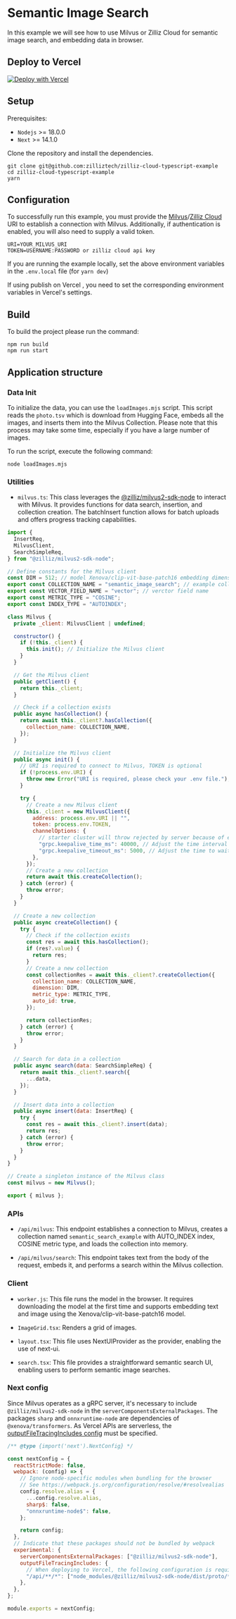 # Semantic Image Search

In this example we will see how to use Milvus or Zilliz Cloud for semantic image search, and embedding data in browser.

## Deploy to Vercel

[![Deploy with Vercel](https://vercel.com/button)](https://vercel.com/new/clone?repository-url=https://github.com/zilliztech/zilliz-cloud-typescript-example/tree/master/semantic-image-search-client&repository-name=semantic-image-search-client&env=URI,TOKEN)

## Setup

Prerequisites:

- `Nodejs` >= 18.0.0
- `Next` >= 14.1.0

Clone the repository and install the dependencies.

```
git clone git@github.com:zilliztech/zilliz-cloud-typescript-example
cd zilliz-cloud-typescript-example
yarn
```

## Configuration

To successfully run this example, you must provide the [Milvus](https://milvus.io/docs/quickstart.md)/[Zilliz Cloud](https://docs.zilliz.com/docs/quick-start) URI to establish a connection with Milvus. Additionally, if authentication is enabled, you will also need to supply a valid token.

```
URI=YOUR_MILVUS_URI
TOKEN=USERNAME:PASSWORD or zilliz cloud api key
```

If you are running the example locally, set the above environment variables in the `.env.local` file (for `yarn dev`)

If using publish on Vercel , you need to set the corresponding environment variables in Vercel's settings.

## Build

To build the project please run the command:

```
npm run build
npm run start
```

## Application structure

### Data Init

To initialize the data, you can use the `loadImages.mjs` script. This script reads the `photo.tsv` which is download from Hugging Face, embeds all the images, and inserts them into the Milvus Collection. Please note that this process may take some time, especially if you have a large number of images.

To run the script, execute the following command:

```
node loadImages.mjs
```

### Utilities

- `milvus.ts`: This class leverages the [@zilliz/milvus2-sdk-node](https://github.com/milvus-io/milvus-sdk-node) to interact with Milvus. It provides functions for data search, insertion, and collection creation. The batchInsert function allows for batch uploads and offers progress tracking capabilities.

```javascript
import {
  InsertReq,
  MilvusClient,
  SearchSimpleReq,
} from "@zilliz/milvus2-sdk-node";

// Define constants for the Milvus client
const DIM = 512; // model Xenova/clip-vit-base-patch16 embedding dimension
export const COLLECTION_NAME = "semantic_image_search"; // example collection name
export const VECTOR_FIELD_NAME = "vector"; // verctor field name
export const METRIC_TYPE = "COSINE";
export const INDEX_TYPE = "AUTOINDEX";

class Milvus {
  private _client: MilvusClient | undefined;

  constructor() {
    if (!this._client) {
      this.init(); // Initialize the Milvus client
    }
  }

  // Get the Milvus client
  public getClient() {
    return this._client;
  }

  // Check if a collection exists
  public async hasCollection() {
    return await this._client?.hasCollection({
      collection_name: COLLECTION_NAME,
    });
  }

  // Initialize the Milvus client
  public async init() {
    // URI is required to connect to Milvus, TOKEN is optional
    if (!process.env.URI) {
      throw new Error("URI is required, please check your .env file.");
    }

    try {
      // Create a new Milvus client
      this._client = new MilvusClient({
        address: process.env.URI || "",
        token: process.env.TOKEN,
        channelOptions: {
          // starter cluster will throw rejected by server because of excess ping, so we need to adjust the ping interval
          "grpc.keepalive_time_ms": 40000, // Adjust the time interval between pings
          "grpc.keepalive_timeout_ms": 5000, // Adjust the time to wait for a response to a ping
        },
      });
      // Create a new collection
      return await this.createCollection();
    } catch (error) {
      throw error;
    }
  }

  // Create a new collection
  public async createCollection() {
    try {
      // Check if the collection exists
      const res = await this.hasCollection();
      if (res?.value) {
        return res;
      }
      // Create a new collection
      const collectionRes = await this._client?.createCollection({
        collection_name: COLLECTION_NAME,
        dimension: DIM,
        metric_type: METRIC_TYPE,
        auto_id: true,
      });

      return collectionRes;
    } catch (error) {
      throw error;
    }
  }

  // Search for data in a collection
  public async search(data: SearchSimpleReq) {
    return await this._client?.search({
      ...data,
    });
  }

  // Insert data into a collection
  public async insert(data: InsertReq) {
    try {
      const res = await this._client?.insert(data);
      return res;
    } catch (error) {
      throw error;
    }
  }
}

// Create a singleton instance of the Milvus class
const milvus = new Milvus();

export { milvus };

```

### APIs

- `/api/milvus`: This endpoint establishes a connection to Milvus, creates a collection named `semantic_search_example` with AUTO_INDEX index, COSINE metric type, and loads the collection into memory.

- `/api/milvus/search`: This endpoint takes text from the body of the request, embeds it, and performs a search within the Milvus collection.

### Client

- `worker.js`: This file runs the model in the browser. It requires downloading the model at the first time and supports embedding text and image using the Xenova/clip-vit-base-patch16 model.

- `ImageGrid.tsx`: Renders a grid of images.

- `layout.tsx`: This file uses NextUIProvider as the provider, enabling the use of next-ui.

- `search.tsx`: This file provides a straightforward semantic search UI, enabling users to perform semantic image searches.

### Next config

Since Milvus operates as a gRPC server, it's necessary to include `@zilliz/milvus2-sdk-node` in the `serverComponentsExternalPackages`. The packages `sharp` and `onnxruntime-node` are dependencies of `@xenova/transformers`. As Vercel APIs are serverless, the [outputFileTracingIncludes config](https://nextjs.org/docs/pages/api-reference/next-config-js/output#caveats) must be specified.

```javascript
/** @type {import('next').NextConfig} */

const nextConfig = {
  reactStrictMode: false,
  webpack: (config) => {
    // Ignore node-specific modules when bundling for the browser
    // See https://webpack.js.org/configuration/resolve/#resolvealias
    config.resolve.alias = {
      ...config.resolve.alias,
      sharp$: false,
      "onnxruntime-node$": false,
    };

    return config;
  },
  // Indicate that these packages should not be bundled by webpack
  experimental: {
    serverComponentsExternalPackages: ["@zilliz/milvus2-sdk-node"],
    outputFileTracingIncludes: {
      // When deploying to Vercel, the following configuration is required
      "/api/**/*": ["node_modules/@zilliz/milvus2-sdk-node/dist/proto/**/*"],
    },
  },
};

module.exports = nextConfig;
```
